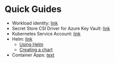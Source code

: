# Quick Guides

- Workload identity: [link](/workload-identity/README.md)
- Secret Store CSI Driver for Azure Key Vault: [link](/csi-secret/README.md)
- Kubernetes Service Account: [link](/service-account/README.md)
- Helm: [link](helm/README.md)
    - [Using Helm](helm/README.md#using-helm)
    - [Creating a chart](helm/README.md#creating-a-helm-chart-)
- Container Apps: [text](containerapps/README.md)

